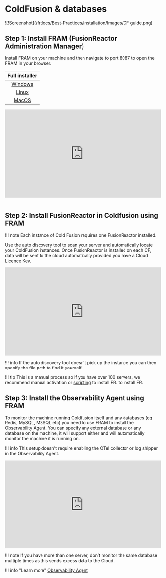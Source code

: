 # ColdFusion & databases

![!Screenshot](/frdocs/Best-Practices/Installation/Images/CF guide.png)

## Step 1: Install FRAM (FusionReactor Administration Manager)

Install FRAM on your machine and then navigate to port 8087 to open the FRAM in your browser.

| Full installer | 
|  :---:  |
| [Windows](https://download.fusionreactor.io/FR/Latest/FusionReactor_windows-x64.exe) |
| [Linux](https://download.fusionreactor.io/FR/Latest/FusionReactor_linux-x64.sh)  |
| [MacOS](https://download.fusionreactor.io/FR/Latest/FusionReactor_macos.dmg) | <br>


<div style="padding:56.25% 0 0 0;position:relative;"><iframe src="https://player.vimeo.com/video/930599280?badge=0&amp;autopause=0&amp;player_id=0&amp;app_id=58479" frameborder="0" allow="autoplay; fullscreen; picture-in-picture; clipboard-write" style="position:absolute;top:0;left:0;width:100%;height:100%;" title="Quick and Easy Installation of FusionReactor Administration Manager (FRAM) on Windows"></iframe></div><script src="https://player.vimeo.com/api/player.js"></script>
<br>

## Step 2: Install FusionReactor in Coldfusion using FRAM

!!! note
    Each instance of Cold Fusion requires one FusionReactor installed.

Use the auto discovery tool to scan your server and automatically locate your ColdFusion instances. Once FusionReactor is installed on each CF, data will be sent to the cloud automatically provided you have a Cloud Licence Key. 

 <div style="padding:56.25% 0 0 0;position:relative;"><iframe src="https://player.vimeo.com/video/928407289?badge=0&amp;autopause=0&amp;player_id=0&amp;app_id=58479" frameborder="0" allow="autoplay; fullscreen; picture-in-picture; clipboard-write" style="position:absolute;top:0;left:0;width:100%;height:100%;" title="How to install a FusionReactor instance using FRAM"></iframe></div><script src="https://player.vimeo.com/api/player.js"></script>



!!! info
    If the auto discovery tool  doesn't pick up the instance you can then specify the file path to find it yourself.

!!! tip 
    This is a manual process so if you have over 100 servers,  we recommend manual  activation or [scripting](/Cloud/Best-Practices/scripted1/) to install FR. to install FR.
<br>

## Step 3: Install the Observability Agent using FRAM

To monitor the machine running Coldfusion itself and any databases (eg Redis, MySQL, MSSQL etc) you need to use FRAM to install the Observability Agent. You can specify any external database or any database on the machine, it will support either and will automatically monitor the machine it is running on.  

!!! info
    This setup doesn't require enabling the OTel collector or log shipper in the Observability Agent.

<div style="padding:56.25% 0 0 0;position:relative;"><iframe src="https://player.vimeo.com/video/928407325?badge=0&amp;autopause=0&amp;player_id=0&amp;app_id=58479" frameborder="0" allow="autoplay; fullscreen; picture-in-picture; clipboard-write" style="position:absolute;top:0;left:0;width:100%;height:100%;" title="How to install the Observability Agent using FRAM"></iframe></div><script src="https://player.vimeo.com/api/player.js"></script>



!!! note
    If you have more than one server, don’t monitor the same database multiple times as this sends excess data to the Cloud.

!!! info "Learn more" 
    [Observability Agent](/Cloud/integrations/Metric-Integrations/)



